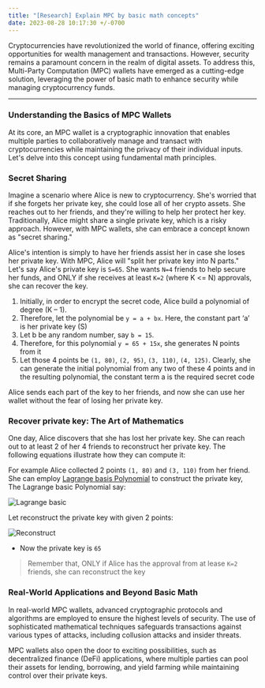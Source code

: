 ```yaml
---
title: "[Research] Explain MPC by basic math concepts"
date: 2023-08-28 10:17:30 +/-0700
---
```


Cryptocurrencies have revolutionized the world of finance, offering exciting opportunities for wealth management and transactions. However, security remains a paramount concern in the realm of digital assets. To address this, Multi-Party Computation (MPC) wallets have emerged as a cutting-edge solution, leveraging the power of basic math to enhance security while managing cryptocurrency funds.

---

### Understanding the Basics of MPC Wallets
At its core, an MPC wallet is a cryptographic innovation that enables multiple parties to collaboratively manage and transact with cryptocurrencies while maintaining the privacy of their individual inputs. Let's delve into this concept using fundamental math principles.

### Secret Sharing
Imagine a scenario where Alice is new to cryptocurrency. She's worried that if she forgets her private key, she could lose all of her crypto assets. She reaches out to her friends, and they're willing to help her protect her key. Traditionally, Alice might share a single private key, which is a risky approach. However, with MPC wallets, she can embrace a concept known as "secret sharing."

Alice's intention is simply to have her friends assist her in case she loses her private key. With MPC, Alice will "split her private key into N parts." Let's say Alice's private key is `S=65`. She wants `N=4` friends to help secure her funds, and ONLY if she receives at least `K=2` (where K <= N) approvals, she can recover the key.

1. Initially, in order to encrypt the secret code, Alice build a polynomial of degree (K – 1).
2. Therefore, let the polynomial be `y = a + bx`. Here, the constant part ‘a’ is her private key (S)
3. Let b be any random number, say `b = 15`.
4. Therefore, for this polynomial `y = 65 + 15x`, she generates N points from it
5. Let those 4 points be `(1, 80)`, `(2, 95)`, `(3, 110)`, `(4, 125)`. Clearly, she can generate the initial polynomial from any two of these 4 points and in the resulting polynomial, the constant term a is the required secret code

Alice sends each part of the key to her friends, and now she can use her wallet without the fear of losing her private key.

### Recover private key: The Art of Mathematics
One day, Alice discovers that she has lost her private key. She can reach out to at least 2 of her 4 friends to reconstruct her private key. The following equations illustrate how they can compute it:

For example Alice collected 2 points `(1, 80)` and `(3, 110)` from her friend. She can employ [Lagrange basis Polynomial](https://en.wikipedia.org/wiki/Lagrange_polynomial) to construct the private key, The Lagrange basic Polynomial say:

![Lagrange basic](https://media.geeksforgeeks.org/wp-content/uploads/20200415120740/math4.png)

Let reconstruct the private key with given 2 points:

![Reconstruct](https://media.geeksforgeeks.org/wp-content/uploads/20200415120713/math3.png)

- Now the private key is `65`

> Remember that, ONLY if Alice has the approval from at lease `K=2` friends, she can reconstruct the key


### Real-World Applications and Beyond Basic Math
In real-world MPC wallets, advanced cryptographic protocols and algorithms are employed to ensure the highest levels of security. The use of sophisticated mathematical techniques safeguards transactions against various types of attacks, including collusion attacks and insider threats.

MPC wallets also open the door to exciting possibilities, such as decentralized finance (DeFi) applications, where multiple parties can pool their assets for lending, borrowing, and yield farming while maintaining control over their private keys.
